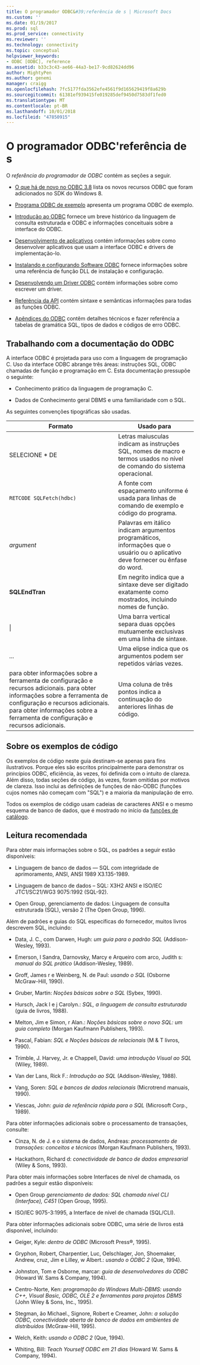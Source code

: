 ```yaml
---
title: O programador ODBC&#39;referência de s | Microsoft Docs
ms.custom: ''
ms.date: 01/19/2017
ms.prod: sql
ms.prod_service: connectivity
ms.reviewer: ''
ms.technology: connectivity
ms.topic: conceptual
helpviewer_keywords:
- ODBC [ODBC], reference
ms.assetid: b33c3c43-ae66-44a3-be17-9cd82624dd96
author: MightyPen
ms.author: genemi
manager: craigg
ms.openlocfilehash: 7fc5177fda3562efe4561f9d165629419f8a629b
ms.sourcegitcommit: 61381ef939415fe019285def9450d7583df1fed0
ms.translationtype: MT
ms.contentlocale: pt-BR
ms.lasthandoff: 10/01/2018
ms.locfileid: "47850915"
---
```

# <a name="odbc-programmer39s-reference"></a>O programador ODBC&#39;referência de s
O *referência do programador de ODBC* contém as seções a seguir.  
  
-   [O que há de novo no ODBC 3.8](../../odbc/reference/what-s-new-in-odbc-3-8.md) lista os novos recursos ODBC que foram adicionados no SDK do Windows 8.  
  
-   [Programa ODBC de exemplo](../../odbc/reference/sample-odbc-program.md) apresenta um programa ODBC de exemplo.  
  
-   [Introdução ao ODBC](../../odbc/reference/introduction-to-odbc.md) fornece um breve histórico da linguagem de consulta estruturada e ODBC e informações conceituais sobre a interface do ODBC.  
  
-   [Desenvolvimento de aplicativos](../../odbc/reference/develop-app/developing-applications.md) contém informações sobre como desenvolver aplicativos que usam a interface ODBC e drivers de implementação-lo.  
  
-   [Instalando e configurando Software ODBC](../../odbc/reference/install/installing-and-configuring-the-odbc-software.md) fornece informações sobre uma referência de função DLL de instalação e configuração.  
  
-   [Desenvolvendo um Driver ODBC](../../odbc/reference/develop-driver/developing-an-odbc-driver.md) contém informações sobre como escrever um driver.  
  
-   [Referência da API](../../odbc/reference/syntax/odbc-reference.md) contém sintaxe e semânticas informações para todas as funções ODBC.  
  
-   [Apêndices do ODBC](../../odbc/reference/appendixes/odbc-appendixes.md) contêm detalhes técnicos e fazer referência a tabelas de gramática SQL, tipos de dados e códigos de erro ODBC.  
  
## <a name="working-with-the-odbc-documentation"></a>Trabalhando com a documentação do ODBC  
 A interface ODBC é projetada para uso com a linguagem de programação C. Uso da interface ODBC abrange três áreas: instruções SQL, ODBC chamadas de função e programação em C. Esta documentação pressupõe o seguinte:  
  
-   Conhecimento prático da linguagem de programação C.  
  
-   Dados de Conhecimento geral DBMS e uma familiaridade com o SQL.  
  
 As seguintes convenções tipográficas são usadas.  
  
|Formato|Usado para|  
|------------|--------------|  
|SELECIONE * DE|Letras maiusculas indicam as instruções SQL, nomes de macro e termos usados no nível de comando do sistema operacional.|  
|`RETCODE SQLFetch(hdbc)`|A fonte com espaçamento uniforme é usada para linhas de comando de exemplo e código do programa.|  
|*argument*|Palavras em itálico indicam argumentos programáticos, informações que o usuário ou o aplicativo deve fornecer ou ênfase do word.|  
|**SQLEndTran**|Em negrito indica que a sintaxe deve ser digitado exatamente como mostrados, incluindo nomes de função.|  
|&#124;|Uma barra vertical separa duas opções mutuamente exclusivas em uma linha de sintaxe.|  
|...|Uma elipse indica que os argumentos podem ser repetidos várias vezes.|  
|para obter informações sobre a ferramenta de configuração e recursos adicionais. para obter informações sobre a ferramenta de configuração e recursos adicionais. para obter informações sobre a ferramenta de configuração e recursos adicionais.|Uma coluna de três pontos indica a continuação do anteriores linhas de código.|  
  
## <a name="about-the-code-examples"></a>Sobre os exemplos de código  
 Os exemplos de código neste guia destinam-se apenas para fins ilustrativos. Porque eles são escritos principalmente para demonstrar os princípios ODBC, eficiência, às vezes, foi definida com o intuito de clareza. Além disso, todas seções de código, às vezes, foram omitidas por motivos de clareza. Isso inclui as definições de funções de não-ODBC (funções cujos nomes não começam com "SQL") e a maioria da manipulação de erro.  
  
 Todos os exemplos de código usam cadeias de caracteres ANSI e o mesmo esquema de banco de dados, que é mostrado no início da [funções de catálogo](../../odbc/reference/develop-app/catalog-functions.md).  
  
## <a name="recommended-reading"></a>Leitura recomendada  
 Para obter mais informações sobre o SQL, os padrões a seguir estão disponíveis:  
  
-   Linguagem de banco de dados — SQL com integridade de aprimoramento, ANSI, ANSI 1989 X3.135-1989.  
  
-   Linguagem de banco de dados – SQL: X3H2 ANSI e ISO/IEC JTC1/SC21/WG3 9075:1992 (SQL-92).  
  
-   Open Group, gerenciamento de dados: Linguagem de consulta estruturada (SQL), versão 2 (The Open Group, 1996).  
  
 Além de padrões e guias do SQL específicas do fornecedor, muitos livros descrevem SQL, incluindo:  
  
-   Data, J. C., com Darwen, Hugh: *um guia para o padrão SQL* (Addison-Wesley, 1993).  
  
-   Emerson, l Sandra, Darnovsky, Marcy e Arqueiro com arco, Judith s: *manual do SQL prático* (Addison-Wesley, 1989).  
  
-   Groff, James r e Weinberg, N. de Paul: *usando o SQL* (Osborne McGraw-Hill, 1990).  
  
-   Gruber, Martin: *Noções básicas sobre o SQL* (Sybex, 1990).  
  
-   Hursch, Jack l e j Carolyn.: *SQL, a linguagem de consulta estruturada* (guia de livros, 1988).  
  
-   Melton, Jim e Simon, r Alan.: *Noções básicas sobre o novo SQL: um guia completo* (Morgan Kaufmann Publishers, 1993).  
  
-   Pascal, Fabian: *SQL e Noções básicas de relacionais* (M & T livros, 1990).  
  
-   Trimble, J. Harvey, Jr. e Chappell, David: *uma introdução Visual ao SQL* (Wiley, 1989).  
  
-   Van der Lans, Rick F.: *Introdução ao SQL* (Addison-Wesley, 1988).  
  
-   Vang, Soren: *SQL e bancos de dados relacionais* (Microtrend manuais, 1990).  
  
-   Viescas, John: *guia de referência rápida para o SQL* (Microsoft Corp., 1989).  
  
 Para obter informações adicionais sobre o processamento de transações, consulte:  
  
-   Cinza, N. de J. e o sistema de dados, Andreas: *processamento de transações: conceitos e técnicas* (Morgan Kaufmann Publishers, 1993).  
  
-   Hackathorn, Richard d: *conectividade de banco de dados empresarial* (Wiley & Sons, 1993).  
  
 Para obter mais informações sobre Interfaces de nível de chamada, os padrões a seguir estão disponíveis:  
  
-   Open Group *gerenciamento de dados: SQL chamada nível CLI (Interface), C451* (Open Group, 1995).  
  
-   ISO/IEC 9075-3:1995, a Interface de nível de chamada (SQL/CLI).  
  
 Para obter informações adicionais sobre ODBC, uma série de livros está disponível, incluindo:  
  
-   Geiger, Kyle: *dentro de ODBC* (Microsoft Press®, 1995).  
  
-   Gryphon, Robert, Charpentier, Luc, Oelschlager, Jon, Shoemaker, Andrew, cruz, Jim e Lilley, w Albert.: *usando o ODBC 2* (Que, 1994).  
  
-   Johnston, Tom e Osborne, marcar: *guia de desenvolvedores do ODBC* (Howard W. Sams & Company, 1994).  
  
-   Centro-Norte, Ken: *programação do Windows Multi-DBMS: usando C++, Visual Basic, ODBC, OLE 2 e ferramentas para projetos DBMS* (John Wiley & Sons, Inc., 1995).  
  
-   Stegman, ão Michael., Signore, Robert e Creamer, John: *a solução ODBC, conectividade aberta de banco de dados em ambientes de distribuídos* (McGraw-Hill, 1995).  
  
-   Welch, Keith: *usando o ODBC 2* (Que, 1994).  
  
-   Whiting, Bill: *Teach Yourself ODBC em 21 dias* (Howard W. Sams & Company, 1994).
